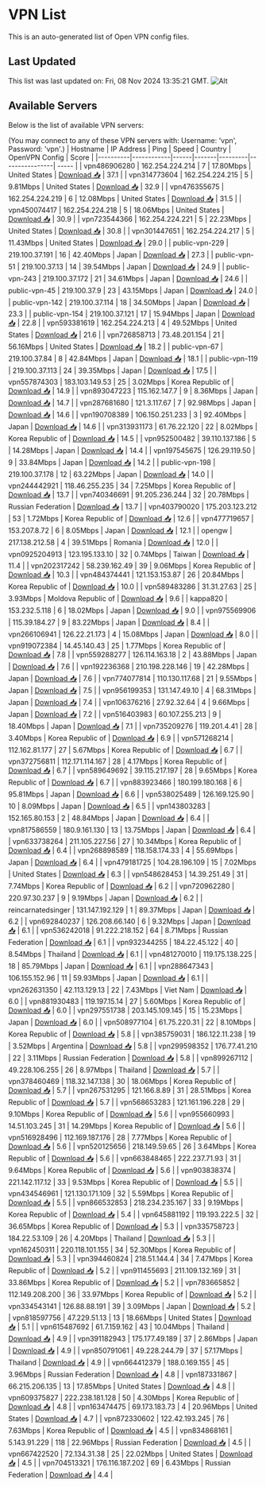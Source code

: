 # VPN List

This is an auto-generated list of Open VPN config files.

## Last Updated

This list was last updated on: Fri, 08 Nov 2024 13:35:21 GMT.
![Alt](https://repobeats.axiom.co/api/embed/186b98318ef1479477931607c1ad7d823f12451f.svg "Repobeats analytics image")

## Available Servers

Below is the list of available VPN servers:

(You may connect to any of these VPN servers with: Username: 'vpn', Password: 'vpn'.)
| Hostname | IP Address | Ping | Speed | Country | OpenVPN Config | Score |
|----------|------------|------|-------|---------|----------------| ----- |
| vpn486906280 | 162.254.224.214 | 7 | 17.80Mbps | United States | [Download 📥](./configs/server_0_US.ovpn) | 37.1 |
| vpn314773604 | 162.254.224.215 | 5 | 9.81Mbps | United States | [Download 📥](./configs/server_1_US.ovpn) | 32.9 |
| vpn476355675 | 162.254.224.219 | 6 | 12.08Mbps | United States | [Download 📥](./configs/server_2_US.ovpn) | 31.5 |
| vpn450074417 | 162.254.224.218 | 5 | 18.06Mbps | United States | [Download 📥](./configs/server_3_US.ovpn) | 30.9 |
| vpn723544366 | 162.254.224.221 | 5 | 22.23Mbps | United States | [Download 📥](./configs/server_4_US.ovpn) | 30.8 |
| vpn301447651 | 162.254.224.217 | 5 | 11.43Mbps | United States | [Download 📥](./configs/server_5_US.ovpn) | 29.0 |
| public-vpn-229 | 219.100.37.191 | 16 | 42.40Mbps | Japan | [Download 📥](./configs/server_6_JP.ovpn) | 27.3 |
| public-vpn-51 | 219.100.37.13 | 14 | 39.54Mbps | Japan | [Download 📥](./configs/server_7_JP.ovpn) | 24.9 |
| public-vpn-243 | 219.100.37.172 | 21 | 34.61Mbps | Japan | [Download 📥](./configs/server_8_JP.ovpn) | 24.6 |
| public-vpn-45 | 219.100.37.9 | 23 | 43.15Mbps | Japan | [Download 📥](./configs/server_9_JP.ovpn) | 24.0 |
| public-vpn-142 | 219.100.37.114 | 18 | 34.50Mbps | Japan | [Download 📥](./configs/server_10_JP.ovpn) | 23.3 |
| public-vpn-154 | 219.100.37.121 | 17 | 15.94Mbps | Japan | [Download 📥](./configs/server_11_JP.ovpn) | 22.8 |
| vpn593381619 | 162.254.224.213 | 4 | 49.52Mbps | United States | [Download 📥](./configs/server_12_US.ovpn) | 21.6 |
| vpn726858713 | 73.48.201.154 | 21 | 56.16Mbps | United States | [Download 📥](./configs/server_13_US.ovpn) | 18.2 |
| public-vpn-67 | 219.100.37.84 | 8 | 42.84Mbps | Japan | [Download 📥](./configs/server_14_JP.ovpn) | 18.1 |
| public-vpn-119 | 219.100.37.113 | 24 | 39.35Mbps | Japan | [Download 📥](./configs/server_15_JP.ovpn) | 17.5 |
| vpn557874303 | 183.103.149.53 | 25 | 3.02Mbps | Korea Republic of | [Download 📥](./configs/server_16_KR.ovpn) | 14.9 |
| vpn893047223 | 115.162.147.7 | 9 | 8.36Mbps | Japan | [Download 📥](./configs/server_17_JP.ovpn) | 14.7 |
| vpn287681680 | 121.3.117.67 | 7 | 92.98Mbps | Japan | [Download 📥](./configs/server_18_JP.ovpn) | 14.6 |
| vpn190708389 | 106.150.251.233 | 3 | 92.40Mbps | Japan | [Download 📥](./configs/server_19_JP.ovpn) | 14.6 |
| vpn313931173 | 61.76.22.120 | 22 | 8.02Mbps | Korea Republic of | [Download 📥](./configs/server_20_KR.ovpn) | 14.5 |
| vpn952500482 | 39.110.137.186 | 5 | 14.28Mbps | Japan | [Download 📥](./configs/server_21_JP.ovpn) | 14.4 |
| vpn197545675 | 126.29.119.50 | 9 | 33.84Mbps | Japan | [Download 📥](./configs/server_22_JP.ovpn) | 14.2 |
| public-vpn-198 | 219.100.37.178 | 12 | 63.22Mbps | Japan | [Download 📥](./configs/server_23_JP.ovpn) | 14.0 |
| vpn244442921 | 118.46.255.235 | 34 | 7.25Mbps | Korea Republic of | [Download 📥](./configs/server_24_KR.ovpn) | 13.7 |
| vpn740346691 | 91.205.236.244 | 32 | 20.78Mbps | Russian Federation | [Download 📥](./configs/server_25_RU.ovpn) | 13.7 |
| vpn403790020 | 175.203.123.212 | 53 | 1.72Mbps | Korea Republic of | [Download 📥](./configs/server_26_KR.ovpn) | 12.6 |
| vpn477719657 | 153.207.8.72 | 6 | 8.05Mbps | Japan | [Download 📥](./configs/server_27_JP.ovpn) | 12.1 |
| opengw | 217.138.212.58 | 4 | 39.51Mbps | Romania | [Download 📥](./configs/server_28_RO.ovpn) | 12.0 |
| vpn0925204913 | 123.195.133.10 | 32 | 0.74Mbps | Taiwan | [Download 📥](./configs/server_29_TW.ovpn) | 11.4 |
| vpn202317242 | 58.239.162.49 | 39 | 9.06Mbps | Korea Republic of | [Download 📥](./configs/server_30_KR.ovpn) | 10.3 |
| vpn484374441 | 121.153.153.87 | 26 | 20.84Mbps | Korea Republic of | [Download 📥](./configs/server_31_KR.ovpn) | 10.0 |
| vpn589483286 | 31.31.27.63 | 25 | 3.93Mbps | Moldova Republic of | [Download 📥](./configs/server_32_MD.ovpn) | 9.6 |
| kappa820 | 153.232.5.118 | 6 | 18.02Mbps | Japan | [Download 📥](./configs/server_33_JP.ovpn) | 9.0 |
| vpn975569906 | 115.39.184.27 | 9 | 83.22Mbps | Japan | [Download 📥](./configs/server_34_JP.ovpn) | 8.4 |
| vpn266106941 | 126.22.21.173 | 4 | 15.08Mbps | Japan | [Download 📥](./configs/server_35_JP.ovpn) | 8.0 |
| vpn919072384 | 14.45.140.43 | 25 | 1.77Mbps | Korea Republic of | [Download 📥](./configs/server_36_KR.ovpn) | 7.8 |
| vpn559288277 | 126.114.163.18 | 2 | 43.88Mbps | Japan | [Download 📥](./configs/server_37_JP.ovpn) | 7.6 |
| vpn192236368 | 210.198.228.146 | 19 | 42.28Mbps | Japan | [Download 📥](./configs/server_38_JP.ovpn) | 7.6 |
| vpn774077814 | 110.130.117.68 | 21 | 9.55Mbps | Japan | [Download 📥](./configs/server_39_JP.ovpn) | 7.5 |
| vpn956199353 | 131.147.49.10 | 4 | 68.31Mbps | Japan | [Download 📥](./configs/server_40_JP.ovpn) | 7.4 |
| vpn106376216 | 27.92.32.64 | 4 | 9.66Mbps | Japan | [Download 📥](./configs/server_41_JP.ovpn) | 7.2 |
| vpn516403983 | 60.107.255.213 | 9 | 18.40Mbps | Japan | [Download 📥](./configs/server_42_JP.ovpn) | 7.1 |
| vpn735209276 | 119.201.4.41 | 28 | 3.40Mbps | Korea Republic of | [Download 📥](./configs/server_43_KR.ovpn) | 6.9 |
| vpn571268214 | 112.162.81.177 | 27 | 5.67Mbps | Korea Republic of | [Download 📥](./configs/server_44_KR.ovpn) | 6.7 |
| vpn372756811 | 112.171.114.167 | 28 | 4.17Mbps | Korea Republic of | [Download 📥](./configs/server_45_KR.ovpn) | 6.7 |
| vpn589649692 | 39.115.217.197 | 28 | 9.65Mbps | Korea Republic of | [Download 📥](./configs/server_46_KR.ovpn) | 6.7 |
| vpn883923466 | 180.199.180.168 | 6 | 95.81Mbps | Japan | [Download 📥](./configs/server_47_JP.ovpn) | 6.6 |
| vpn538025489 | 126.169.125.90 | 10 | 8.09Mbps | Japan | [Download 📥](./configs/server_48_JP.ovpn) | 6.5 |
| vpn143803283 | 152.165.80.153 | 2 | 48.84Mbps | Japan | [Download 📥](./configs/server_49_JP.ovpn) | 6.4 |
| vpn817586559 | 180.9.161.130 | 13 | 13.75Mbps | Japan | [Download 📥](./configs/server_50_JP.ovpn) | 6.4 |
| vpn633738264 | 211.105.227.56 | 27 | 10.34Mbps | Korea Republic of | [Download 📥](./configs/server_51_KR.ovpn) | 6.4 |
| vpn268898589 | 118.158.174.33 | 4 | 55.69Mbps | Japan | [Download 📥](./configs/server_52_JP.ovpn) | 6.4 |
| vpn479181725 | 104.28.196.109 | 15 | 7.02Mbps | United States | [Download 📥](./configs/server_53_US.ovpn) | 6.3 |
| vpn548628453 | 14.39.251.49 | 31 | 7.74Mbps | Korea Republic of | [Download 📥](./configs/server_54_KR.ovpn) | 6.2 |
| vpn720962280 | 220.97.30.237 | 9 | 9.19Mbps | Japan | [Download 📥](./configs/server_55_JP.ovpn) | 6.2 |
| reincarnatedsinger | 131.147.192.129 | 1 | 89.37Mbps | Japan | [Download 📥](./configs/server_56_JP.ovpn) | 6.2 |
| vpn692840237 | 126.208.66.140 | 6 | 9.32Mbps | Japan | [Download 📥](./configs/server_57_JP.ovpn) | 6.1 |
| vpn536242018 | 91.222.218.152 | 64 | 8.71Mbps | Russian Federation | [Download 📥](./configs/server_58_RU.ovpn) | 6.1 |
| vpn932344255 | 184.22.45.122 | 40 | 8.54Mbps | Thailand | [Download 📥](./configs/server_59_TH.ovpn) | 6.1 |
| vpn481270010 | 119.175.138.225 | 18 | 85.79Mbps | Japan | [Download 📥](./configs/server_60_JP.ovpn) | 6.1 |
| vpn288647343 | 106.155.152.96 | 11 | 59.93Mbps | Japan | [Download 📥](./configs/server_61_JP.ovpn) | 6.1 |
| vpn262631350 | 42.113.129.13 | 22 | 7.43Mbps | Viet Nam | [Download 📥](./configs/server_62_VN.ovpn) | 6.0 |
| vpn881930483 | 119.197.15.14 | 27 | 5.60Mbps | Korea Republic of | [Download 📥](./configs/server_63_KR.ovpn) | 6.0 |
| vpn297551738 | 203.145.109.145 | 15 | 15.23Mbps | Japan | [Download 📥](./configs/server_64_JP.ovpn) | 6.0 |
| vpn508977104 | 61.75.220.31 | 22 | 8.10Mbps | Korea Republic of | [Download 📥](./configs/server_65_KR.ovpn) | 5.8 |
| vpn385759031 | 186.122.11.238 | 19 | 3.52Mbps | Argentina | [Download 📥](./configs/server_66_AR.ovpn) | 5.8 |
| vpn299598352 | 176.77.41.210 | 22 | 3.11Mbps | Russian Federation | [Download 📥](./configs/server_67_RU.ovpn) | 5.8 |
| vpn899267112 | 49.228.106.255 | 26 | 8.97Mbps | Thailand | [Download 📥](./configs/server_68_TH.ovpn) | 5.7 |
| vpn378460469 | 118.32.147.138 | 30 | 18.06Mbps | Korea Republic of | [Download 📥](./configs/server_69_KR.ovpn) | 5.7 |
| vpn267531295 | 121.166.8.89 | 31 | 28.51Mbps | Korea Republic of | [Download 📥](./configs/server_70_KR.ovpn) | 5.7 |
| vpn568653283 | 121.161.196.228 | 29 | 9.10Mbps | Korea Republic of | [Download 📥](./configs/server_71_KR.ovpn) | 5.6 |
| vpn955660993 | 14.51.103.245 | 31 | 14.29Mbps | Korea Republic of | [Download 📥](./configs/server_72_KR.ovpn) | 5.6 |
| vpn516928496 | 112.169.187.176 | 28 | 7.77Mbps | Korea Republic of | [Download 📥](./configs/server_73_KR.ovpn) | 5.6 |
| vpn520125656 | 218.149.59.65 | 26 | 3.64Mbps | Korea Republic of | [Download 📥](./configs/server_74_KR.ovpn) | 5.6 |
| vpn663848465 | 222.237.71.93 | 31 | 9.64Mbps | Korea Republic of | [Download 📥](./configs/server_75_KR.ovpn) | 5.6 |
| vpn903838374 | 221.142.117.12 | 33 | 9.53Mbps | Korea Republic of | [Download 📥](./configs/server_76_KR.ovpn) | 5.5 |
| vpn434546961 | 121.130.171.109 | 32 | 5.59Mbps | Korea Republic of | [Download 📥](./configs/server_77_KR.ovpn) | 5.5 |
| vpn866532853 | 218.234.235.167 | 33 | 9.19Mbps | Korea Republic of | [Download 📥](./configs/server_78_KR.ovpn) | 5.4 |
| vpn645881192 | 119.193.222.5 | 32 | 36.65Mbps | Korea Republic of | [Download 📥](./configs/server_79_KR.ovpn) | 5.3 |
| vpn335758723 | 184.22.53.109 | 26 | 4.20Mbps | Thailand | [Download 📥](./configs/server_80_TH.ovpn) | 5.3 |
| vpn162450311 | 220.118.101.155 | 34 | 52.30Mbps | Korea Republic of | [Download 📥](./configs/server_81_KR.ovpn) | 5.3 |
| vpn394460824 | 218.51.144.4 | 34 | 7.47Mbps | Korea Republic of | [Download 📥](./configs/server_82_KR.ovpn) | 5.2 |
| vpn911455693 | 211.109.132.169 | 31 | 33.86Mbps | Korea Republic of | [Download 📥](./configs/server_83_KR.ovpn) | 5.2 |
| vpn783665852 | 112.149.208.200 | 36 | 33.97Mbps | Korea Republic of | [Download 📥](./configs/server_84_KR.ovpn) | 5.2 |
| vpn334543141 | 126.88.88.191 | 39 | 3.09Mbps | Japan | [Download 📥](./configs/server_85_JP.ovpn) | 5.2 |
| vpn818597756 | 47.229.51.13 | 13 | 18.66Mbps | United States | [Download 📥](./configs/server_86_US.ovpn) | 5.1 |
| vpn615487692 | 61.7.159.162 | 43 | 10.04Mbps | Thailand | [Download 📥](./configs/server_87_TH.ovpn) | 4.9 |
| vpn391182943 | 175.177.49.189 | 37 | 2.86Mbps | Japan | [Download 📥](./configs/server_88_JP.ovpn) | 4.9 |
| vpn850791061 | 49.228.244.79 | 37 | 57.17Mbps | Thailand | [Download 📥](./configs/server_89_TH.ovpn) | 4.9 |
| vpn664412379 | 188.0.169.155 | 45 | 3.96Mbps | Russian Federation | [Download 📥](./configs/server_90_RU.ovpn) | 4.8 |
| vpn187331867 | 66.215.206.135 | 13 | 17.85Mbps | United States | [Download 📥](./configs/server_91_US.ovpn) | 4.8 |
| vpn609375827 | 222.238.181.128 | 50 | 4.30Mbps | Korea Republic of | [Download 📥](./configs/server_92_KR.ovpn) | 4.8 |
| vpn163474475 | 69.173.183.73 | 4 | 20.96Mbps | United States | [Download 📥](./configs/server_93_US.ovpn) | 4.7 |
| vpn872330602 | 122.42.193.245 | 76 | 7.63Mbps | Korea Republic of | [Download 📥](./configs/server_94_KR.ovpn) | 4.5 |
| vpn834868161 | 5.143.91.229 | 118 | 22.96Mbps | Russian Federation | [Download 📥](./configs/server_95_RU.ovpn) | 4.5 |
| vpn667422520 | 72.134.31.38 | 25 | 22.02Mbps | United States | [Download 📥](./configs/server_96_US.ovpn) | 4.5 |
| vpn704513321 | 176.116.187.202 | 69 | 6.43Mbps | Russian Federation | [Download 📥](./configs/server_97_RU.ovpn) | 4.4 |
